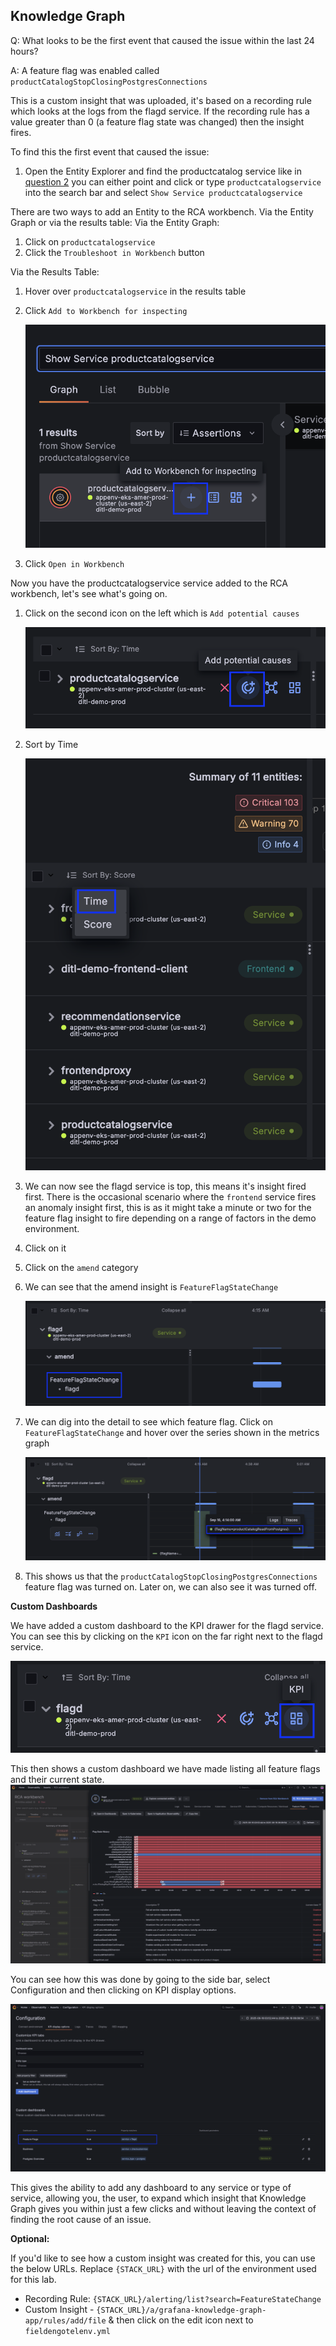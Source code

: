 ## Knowledge Graph
Q: What looks to be the first event that caused the issue within the last 24 hours? 

A: A feature flag was enabled called `productCatalogStopClosingPostgresConnections`

This is a custom insight that was uploaded, it's based on a recording rule which looks at the logs from the flagd service. If the recording rule has a value greater than 0 (a feature flag state was changed) then the insight fires.

To find this the first event that caused the issue:
1. Open the Entity Explorer and find the productcatalog service like in [question 2](/breakout_2_The-future-of-observability/breakout_2_answers/1.2-knowledge-graph.md) you can either point and click or type `productcatalogservice` into the search bar and select `Show Service productcatalogservice`

There are two ways to add an Entity to the RCA workbench. Via the Entity Graph or via the results table:
Via the Entity Graph:
1. Click on `productcatalogservice`
1. Click the `Troubleshoot in Workbench` button

Via the Results Table:
1. Hover over `productcatalogservice` in the results table
1. Click `Add to Workbench for inspecting`

    ![allentities](/images/breakout_2/1.5-knowledge-graph-1.png)
1. Click `Open in Workbench`

Now you have the productcatalogservice service added to the RCA workbench, let's see what's going on.

1. Click on the second icon on the left which is `Add potential causes`

    ![allentities](/images/breakout_2/1.5-knowledge-graph-2.png)

1. Sort by Time

    ![allentities](/images/breakout_2/1.5-knowledge-graph-3.png)

1. We can now see the flagd service is top, this means it's insight fired first. There is the occasional scenario where the `frontend` service fires an anomaly insight first, this is as it might take a minute or two for the feature flag insight to fire depending on a range of factors in the demo environment.
1. Click on it
1. Click on the `amend` category
1. We can see that the amend insight is `FeatureFlagStateChange` 

    ![allentities](/images/breakout_2/1.5-knowledge-graph-4.png)

1. We can dig into the detail to see which feature flag. Click on `FeatureFlagStateChange` and hover over the series shown in the metrics graph

    ![allentities](/images/breakout_2/1.5-knowledge-graph-5.png)

1. This shows us that the `productCatalogStopClosingPostgresConnections` feature flag was turned on. Later on, we can also see it was turned off.

**Custom Dashboards**

We have added a custom dashboard to the KPI drawer for the flagd service. You can see this by clicking on the `KPI` icon on the far right next to the flagd service.

![allentities](/images/breakout_2/1.5-knowledge-graph-6.png)

This then shows a custom dashboard we have made listing all feature flags and their current state.
![allentities](/images/breakout_2/1.5-knowledge-graph-7.png)

You can see how this was done by going to the side bar, select Configuration and then clicking on KPI display options.

![allentities](/images/breakout_2/1.5-knowledge-graph-8.png)

This gives the ability to add any dashboard to any service or type of service, allowing you, the user, to expand which insight that Knowledge Graph gives you within just a few clicks and without leaving the context of finding the root cause of an issue.

**Optional:**

If you'd like to see how a custom insight was created for this, you can use the below URLs. Replace `{STACK_URL}` with the url of the environment used for this lab.

- Recording Rule: `{STACK_URL}/alerting/list?search=FeatureStateChange`
- Custom Insight - `{STACK_URL}/a/grafana-knowledge-graph-app/rules/add/file` & then click on the edit icon next to `fieldengotelenv.yml`

